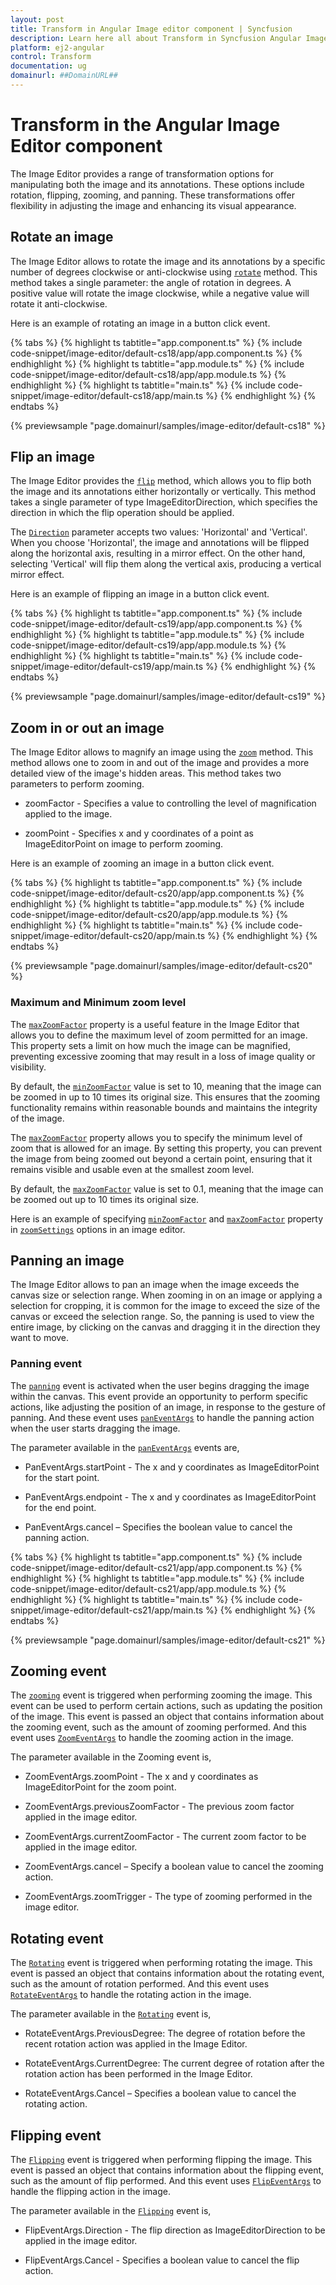 ```yaml
---
layout: post
title: Transform in Angular Image editor component | Syncfusion
description: Learn here all about Transform in Syncfusion Angular Image editor component of Syncfusion Essential JS 2 and more.
platform: ej2-angular
control: Transform 
documentation: ug
domainurl: ##DomainURL##
---
```


# Transform in the Angular Image Editor component

The Image Editor provides a range of transformation options for manipulating both the image and its annotations. These options include rotation, flipping, zooming, and panning. These transformations offer flexibility in adjusting the image and enhancing its visual appearance. 

## Rotate an image

The Image Editor allows to rotate the image and its annotations by a specific number of degrees clockwise or anti-clockwise using [`rotate`](https://ej2.syncfusion.com/angular/documentation/api/image-editor/#rotate) method. This method takes a single parameter: the angle of rotation in degrees. A positive value will rotate the image clockwise, while a negative value will rotate it anti-clockwise. 

Here is an example of rotating an image in a button click event.

{% tabs %}
{% highlight ts tabtitle="app.component.ts" %}
{% include code-snippet/image-editor/default-cs18/app/app.component.ts %}
{% endhighlight %}
{% highlight ts tabtitle="app.module.ts" %}
{% include code-snippet/image-editor/default-cs18/app/app.module.ts %}
{% endhighlight %}
{% highlight ts tabtitle="main.ts" %}
{% include code-snippet/image-editor/default-cs18/app/main.ts %}
{% endhighlight %}
{% endtabs %}
  
{% previewsample "page.domainurl/samples/image-editor/default-cs18" %}

## Flip an image

The Image Editor provides the [`flip`](https://ej2.syncfusion.com/angular/documentation/api/image-editor/#flip) method, which allows you to flip both the image and its annotations either horizontally or vertically. This method takes a single parameter of type ImageEditorDirection, which specifies the direction in which the flip operation should be applied. 

The [`Direction`](https://ej2.syncfusion.com/angular/documentation/api/image-editor/direction/) parameter accepts two values: 'Horizontal' and 'Vertical'. When you choose 'Horizontal', the image and annotations will be flipped along the horizontal axis, resulting in a mirror effect. On the other hand, selecting 'Vertical' will flip them along the vertical axis, producing a vertical mirror effect. 

Here is an example of flipping an image in a button click event.

{% tabs %}
{% highlight ts tabtitle="app.component.ts" %}
{% include code-snippet/image-editor/default-cs19/app/app.component.ts %}
{% endhighlight %}
{% highlight ts tabtitle="app.module.ts" %}
{% include code-snippet/image-editor/default-cs19/app/app.module.ts %}
{% endhighlight %}
{% highlight ts tabtitle="main.ts" %}
{% include code-snippet/image-editor/default-cs19/app/main.ts %}
{% endhighlight %}
{% endtabs %}
  
{% previewsample "page.domainurl/samples/image-editor/default-cs19" %}

## Zoom in or out an image 

The Image Editor allows to magnify an image using the [`zoom`](https://ej2.syncfusion.com/angular/documentation/api/image-editor/#zoom) method. This method allows one to zoom in and out of the image and provides a more detailed view of the image's hidden areas. This method takes two parameters to perform zooming. 

* zoomFactor - Specifies a value to controlling the level of magnification applied to the image. 

* zoomPoint - Specifies x and y coordinates of a point as ImageEditorPoint on image to perform zooming. 

Here is an example of zooming an image in a button click event.

{% tabs %}
{% highlight ts tabtitle="app.component.ts" %}
{% include code-snippet/image-editor/default-cs20/app/app.component.ts %}
{% endhighlight %}
{% highlight ts tabtitle="app.module.ts" %}
{% include code-snippet/image-editor/default-cs20/app/app.module.ts %}
{% endhighlight %}
{% highlight ts tabtitle="main.ts" %}
{% include code-snippet/image-editor/default-cs20/app/main.ts %}
{% endhighlight %}
{% endtabs %}
  
{% previewsample "page.domainurl/samples/image-editor/default-cs20" %} 

### Maximum and Minimum zoom level 

The [`maxZoomFactor`](https://ej2.syncfusion.com/angular/documentation/api/image-editor/zoomSettingsModel/#maxzoomfactor) property is a useful feature in the Image Editor that allows you to define the maximum level of zoom permitted for an image. This property sets a limit on how much the image can be magnified, preventing excessive zooming that may result in a loss of image quality or visibility. 

By default, the [`minZoomFactor`](https://ej2.syncfusion.com/angular/documentation/api/image-editor/zoomSettingsModel/#minzoomfactor) value is set to 10, meaning that the image can be zoomed in up to 10 times its original size. This ensures that the zooming functionality remains within reasonable bounds and maintains the integrity of the image. 

The [`maxZoomFactor`](https://ej2.syncfusion.com/angular/documentation/api/image-editor/zoomSettingsModel/#maxzoomfactor) property allows you to specify the minimum level of zoom that is allowed for an image. By setting this property, you can prevent the image from being zoomed out beyond a certain point, ensuring that it remains visible and usable even at the smallest zoom level. 

By default, the [`maxZoomFactor`](https://ej2.syncfusion.com/angular/documentation/api/image-editor/zoomSettingsModel/#maxzoomfactor) value is set to 0.1, meaning that the image can be zoomed out up to 10 times its original size. 

Here is an example of specifying [`minZoomFactor`](https://ej2.syncfusion.com/angular/documentation/api/image-editor/zoomSettingsModel/#minzoomfactor) and [`maxZoomFactor`](https://ej2.syncfusion.com/angular/documentation/api/image-editor/zoomSettingsModel/#maxzoomfactor) property in [`zoomSettings`](https://ej2.syncfusion.com/angular/documentation/api/image-editor/zoomSettings/) options in an image editor.

## Panning an image

The Image Editor allows to pan an image when the image exceeds the canvas size or selection range. When zooming in on an image or applying a selection for cropping, it is common for the image to exceed the size of the canvas or exceed the selection range. So, the panning is used to view the entire image, by clicking on the canvas and dragging it in the direction they want to move.

### Panning event 

The [`panning`](https://helpej2.syncfusion.com/angular/documentation/api/image-editor#panning) event is activated when the user begins dragging the image within the canvas. This event provide an opportunity to perform specific actions, like adjusting the position of an image, in response to the gesture of panning. And these event uses [`panEventArgs`](https://helpej2.syncfusion.com/angular/documentation/api/image-editor/panEventArgs/) to handle the panning action when the user starts dragging the image. 

The parameter available in the [`panEventArgs`](https://helpej2.syncfusion.com/angular/documentation/api/image-editor/panEventArgs/) events are, 

* PanEventArgs.startPoint - The x and y coordinates as ImageEditorPoint for the start point. 

* PanEventArgs.endpoint - The x and y coordinates as ImageEditorPoint for the end point. 

* PanEventArgs.cancel – Specifies the boolean value to cancel the panning action.

{% tabs %}
{% highlight ts tabtitle="app.component.ts" %}
{% include code-snippet/image-editor/default-cs21/app/app.component.ts %}
{% endhighlight %}
{% highlight ts tabtitle="app.module.ts" %}
{% include code-snippet/image-editor/default-cs21/app/app.module.ts %}
{% endhighlight %}
{% highlight ts tabtitle="main.ts" %}
{% include code-snippet/image-editor/default-cs21/app/main.ts %}
{% endhighlight %}
{% endtabs %}
  
{% previewsample "page.domainurl/samples/image-editor/default-cs21" %}

## Zooming event

The [`zooming`](https://helpej2.syncfusion.com/angular/documentation/api/image-editor/#zooming) event is triggered when performing zooming the image. This event can be used to perform certain actions, such as updating the position of the image. This event is passed an object that contains information about the zooming event, such as the amount of zooming performed. And this event uses [`ZoomEventArgs`](https://helpej2.syncfusion.com/angular/documentation/api/image-editor/zoomEventArgs/) to handle the zooming action in the image.

The parameter available in the Zooming event is, 

* ZoomEventArgs.zoomPoint - The x and y coordinates as ImageEditorPoint for the zoom point. 

* ZoomEventArgs.previousZoomFactor - The previous zoom factor applied in the image editor. 

* ZoomEventArgs.currentZoomFactor - The current zoom factor to be applied in the image editor. 

* ZoomEventArgs.cancel – Specify a boolean value to cancel the zooming action. 

* ZoomEventArgs.zoomTrigger - The type of zooming performed in the image editor.

## Rotating event 

The [`Rotating`](https://ej2.syncfusion.com/angular/documentation/api/image-editor/#rotating) event is triggered when performing rotating the image. This event is passed an object that contains information about the rotating event, such as the amount of rotation performed. And this event uses [`RotateEventArgs`](https://helpej2.syncfusion.com/angular/documentation/api/image-editor/rotateEventArgs/) to handle the rotating action in the image.

The parameter available in the [`Rotating`](https://ej2.syncfusion.com/angular/documentation/api/image-editor/#rotating) event is, 

* RotateEventArgs.PreviousDegree: The degree of rotation before the recent rotation action was applied in the Image Editor. 

* RotateEventArgs.CurrentDegree: The current degree of rotation after the rotation action has been performed in the Image Editor. 

* RotateEventArgs.Cancel – Specifies a boolean value to cancel the rotating action. 

## Flipping event 

The [`Flipping`](https://ej2.syncfusion.com/angular/documentation/api/image-editor/#flipping) event is triggered when performing flipping the image. This event is passed an object that contains information about the flipping event, such as the amount of flip performed. And this event uses [`FlipEventArgs`](https://helpej2.syncfusion.com/angular/documentation/api/image-editor/flipEventArgs/) to handle the flipping action in the image.

The parameter available in the [`Flipping`](https://ej2.syncfusion.com/angular/documentation/api/image-editor/#flipping) event is, 

* FlipEventArgs.Direction - The flip direction as ImageEditorDirection to be applied in the image editor. 

* FlipEventArgs.Cancel - Specifies a boolean value to cancel the flip action. 
